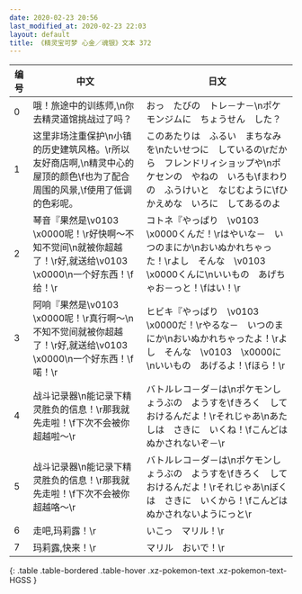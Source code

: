 ```yaml
---
date: 2020-02-23 20:56
last_modified_at: 2020-02-23 22:03
layout: default
title: 《精灵宝可梦 心金／魂银》文本 372
---
```

| 编号 | 中文 | 日文 |
| ---- | ---- | ---- |
| 0 | 哦！旅途中的训练师,\n你去精灵道馆挑战过了吗？ | おっ　たびの　トレ－ナ－\nポケモンジムに　ちょうせん　した？ |
| 1 | 这里非场注重保护\n小镇的历史建筑风格。\r所以友好商店啊,\n精灵中心的屋顶的颜色\f也为了配合周围的风景,\f使用了低调的色彩呢。 | このあたりは　ふるい　まちなみを\nたいせつに　しているの\rだから　フレンドリィショップや\nポケセンの　やねの　いろも\fまわりの　ふうけいと　なじむように\fひかえめな　いろに　してあるのよ |
| 2 | 琴音『果然是\v0103　\x0000呢！\r好快啊～不知不觉间\n就被你超越了！\r好,就送给\v0103　\x0000\n一个好东西！\f给！\r | コトネ『やっぱり　\v0103　\x0000くんだ！\rはやいな－　いつのまにか\nおいぬかれちゃった！\rよし　そんな　\v0103　\x0000くんに\nいいもの　あげちゃお－っと！\fはい！\r |
| 3 | 阿响『果然是\v0103　\x0000呢！\r真行啊～\n不知不觉间就被你超越了！\r好,就送给\v0103　\x0000\n一个好东西！\f喏！\r | ヒビキ『やっぱり　\v0103　\x0000だ！\rやるな－　いつのまにか\nおいぬかれちゃったよ！\rよし　そんな　\v0103　\x0000に\nいいもの　あげるよ！\fほら！\r |
| 4 | 战斗记录器\n能记录下精灵胜负的信息！\r那我就先走啦！\f下次不会被你超越啦～\r | バトルレコ－ダ－は\nポケモンしょうぶの　ようすを\fきろく　しておけるんだよ！\rそれじゃあ\nあたしは　さきに　いくね！\fこんどは　ぬかされないぞ－\r |
| 5 | 战斗记录器\n能记录下精灵胜负的信息！\r那我就先走啦！\f下次不会被你超越咯～\r | バトルレコ－ダ－は\nポケモンしょうぶの　ようすを\fきろく　しておけるんだよ！\rそれじゃあ\nぼくは　さきに　いくから！\fこんどは　ぬかされないようにっと\r |
| 6 | 走吧,玛莉露！\r | いこっ　マリル！\r |
| 7 | 玛莉露,快来！\r | マリル　おいで！\r |
{: .table .table-bordered .table-hover .xz-pokemon-text .xz-pokemon-text-HGSS }